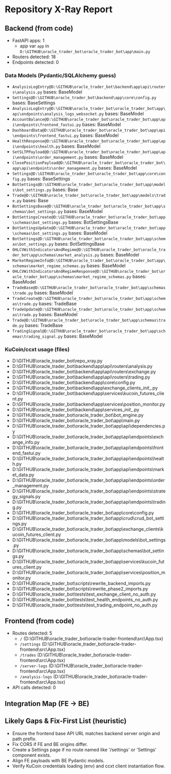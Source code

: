 # Repository X-Ray Report

## Backend (from code)

- FastAPI apps: 1
  - app var `app` in `D:\GITHUB\oracle_trader_bot\oracle_trader_bot\app\main.py`
- Routers detected: 18
- Endpoints detected: 0


### Data Models (Pydantic/SQLAlchemy guess)

- `AnalysisLogEntry@D:\GITHUB\oracle_trader_bot\backend\app\api\routers\analysis.py` bases: BaseModel
- `Settings@D:\GITHUB\oracle_trader_bot\backend\app\core\config.py` bases: BaseSettings
- `AnalysisLogEntry@D:\GITHUB\oracle_trader_bot\oracle_trader_bot\app\api\endpoints\analysis_logs_websocket.py` bases: BaseModel
- `AccountBalance@D:\GITHUB\oracle_trader_bot\oracle_trader_bot\app\api\endpoints\frontend_fastui.py` bases: BaseModel
- `DashboardData@D:\GITHUB\oracle_trader_bot\oracle_trader_bot\app\api\endpoints\frontend_fastui.py` bases: BaseModel
- `HealthResponse@D:\GITHUB\oracle_trader_bot\oracle_trader_bot\app\api\endpoints\health.py` bases: BaseModel
- `SetSLTPPayload@D:\GITHUB\oracle_trader_bot\oracle_trader_bot\app\api\endpoints\order_management.py` bases: BaseModel
- `ClosePositionPayload@D:\GITHUB\oracle_trader_bot\oracle_trader_bot\app\api\endpoints\order_management.py` bases: BaseModel
- `Settings@D:\GITHUB\oracle_trader_bot\oracle_trader_bot\app\core\config.py` bases: BaseSettings
- `BotSettings@D:\GITHUB\oracle_trader_bot\oracle_trader_bot\app\models\bot_settings.py` bases: Base
- `Trade@D:\GITHUB\oracle_trader_bot\oracle_trader_bot\app\models\trade.py` bases: Base
- `BotSettingsBase@D:\GITHUB\oracle_trader_bot\oracle_trader_bot\app\schemas\bot_settings.py` bases: BaseModel
- `BotSettingsCreate@D:\GITHUB\oracle_trader_bot\oracle_trader_bot\app\schemas\bot_settings.py` bases: BotSettingsBase
- `BotSettingsUpdate@D:\GITHUB\oracle_trader_bot\oracle_trader_bot\app\schemas\bot_settings.py` bases: BaseModel
- `BotSettings@D:\GITHUB\oracle_trader_bot\oracle_trader_bot\app\schemas\bot_settings.py` bases: BotSettingsBase
- `OHLCVWithIndicatorsAndRegime@D:\GITHUB\oracle_trader_bot\oracle_trader_bot\app\schemas\market_analysis.py` bases: BaseModel
- `MarketRegimeInfo@D:\GITHUB\oracle_trader_bot\oracle_trader_bot\app\schemas\market_regime_schemas.py` bases: BaseModel
- `OHLCVWithIndicatorsAndRegimeResponse@D:\GITHUB\oracle_trader_bot\oracle_trader_bot\app\schemas\market_regime_schemas.py` bases: BaseModel
- `TradeBase@D:\GITHUB\oracle_trader_bot\oracle_trader_bot\app\schemas\trade.py` bases: BaseModel
- `TradeCreate@D:\GITHUB\oracle_trader_bot\oracle_trader_bot\app\schemas\trade.py` bases: TradeBase
- `TradeUpdate@D:\GITHUB\oracle_trader_bot\oracle_trader_bot\app\schemas\trade.py` bases: BaseModel
- `Trade@D:\GITHUB\oracle_trader_bot\oracle_trader_bot\app\schemas\trade.py` bases: TradeBase
- `TradingSignal@D:\GITHUB\oracle_trader_bot\oracle_trader_bot\app\schemas\trading_signal.py` bases: BaseModel

### KuCoin/ccxt usage (files)

- D:\GITHUB\oracle_trader_bot\repo_xray.py
- D:\GITHUB\oracle_trader_bot\backend\app\api\routers\analysis.py
- D:\GITHUB\oracle_trader_bot\backend\app\api\routers\exchange.py
- D:\GITHUB\oracle_trader_bot\backend\app\api\routers\trading.py
- D:\GITHUB\oracle_trader_bot\backend\app\core\config.py
- D:\GITHUB\oracle_trader_bot\backend\app\exchange_clients\__init__.py
- D:\GITHUB\oracle_trader_bot\backend\app\services\kucoin_futures_client.py
- D:\GITHUB\oracle_trader_bot\backend\app\services\position_monitor.py
- D:\GITHUB\oracle_trader_bot\backend\app\services\__init__.py
- D:\GITHUB\oracle_trader_bot\oracle_trader_bot\bot_engine.py
- D:\GITHUB\oracle_trader_bot\oracle_trader_bot\app\main.py
- D:\GITHUB\oracle_trader_bot\oracle_trader_bot\app\api\dependencies.py
- D:\GITHUB\oracle_trader_bot\oracle_trader_bot\app\api\endpoints\exchange_info.py
- D:\GITHUB\oracle_trader_bot\oracle_trader_bot\app\api\endpoints\frontend_fastui.py
- D:\GITHUB\oracle_trader_bot\oracle_trader_bot\app\api\endpoints\health.py
- D:\GITHUB\oracle_trader_bot\oracle_trader_bot\app\api\endpoints\market_data.py
- D:\GITHUB\oracle_trader_bot\oracle_trader_bot\app\api\endpoints\order_management.py
- D:\GITHUB\oracle_trader_bot\oracle_trader_bot\app\api\endpoints\strategy_signals.py
- D:\GITHUB\oracle_trader_bot\oracle_trader_bot\app\api\endpoints\trading.py
- D:\GITHUB\oracle_trader_bot\oracle_trader_bot\app\core\config.py
- D:\GITHUB\oracle_trader_bot\oracle_trader_bot\app\crud\crud_bot_settings.py
- D:\GITHUB\oracle_trader_bot\oracle_trader_bot\app\exchange_clients\kucoin_futures_client.py
- D:\GITHUB\oracle_trader_bot\oracle_trader_bot\app\models\bot_settings.py
- D:\GITHUB\oracle_trader_bot\oracle_trader_bot\app\schemas\bot_settings.py
- D:\GITHUB\oracle_trader_bot\oracle_trader_bot\app\services\kucoin_futures_client.py
- D:\GITHUB\oracle_trader_bot\oracle_trader_bot\app\services\position_monitor.py
- D:\GITHUB\oracle_trader_bot\scripts\rewrite_backend_imports.py
- D:\GITHUB\oracle_trader_bot\scripts\rewrite_phase2_imports.py
- D:\GITHUB\oracle_trader_bot\tests\test_exchange_client_no_auth.py
- D:\GITHUB\oracle_trader_bot\tests\test_health_endpoints_no_auth.py
- D:\GITHUB\oracle_trader_bot\tests\test_trading_endpoint_no_auth.py

## Frontend (from code)

- Routes detected: 5
  - `/` (D:\GITHUB\oracle_trader_bot\oracle-trader-frontend\src\App.tsx)
  - `/settings` (D:\GITHUB\oracle_trader_bot\oracle-trader-frontend\src\App.tsx)
  - `/trades` (D:\GITHUB\oracle_trader_bot\oracle-trader-frontend\src\App.tsx)
  - `/server-logs` (D:\GITHUB\oracle_trader_bot\oracle-trader-frontend\src\App.tsx)
  - `/analysis-logs` (D:\GITHUB\oracle_trader_bot\oracle-trader-frontend\src\App.tsx)
- API calls detected: 0

## Integration Map (FE → BE)


## Likely Gaps & Fix-First List (heuristic)

- Ensure the frontend base API URL matches backend server origin and path prefix.
- Fix CORS if FE and BE origins differ.
- Create a Settings page if no route named like '/settings' or 'Settings' component exists.
- Align FE payloads with BE Pydantic models.
- Verify KuCoin credentials loading (env) and ccxt client instantiation flow.